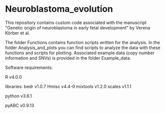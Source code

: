 # Neuroblastoma_evolution

This repository contains custom code associated with the manuscript "Genetic origin of neuroblastoma in early fetal development" by Verena Körber et al.

The folder Functions contains function scripts written for the analysis. In the folder Analysis_and_plots you can find scripts to analyze the data with these functions and scripts for plotting. Associated example data (copy number information and SNVs) is provided in the folder Example_data.


Software requirements:

R v4.0.0

libraries: 
bedr v1.0.7 
Hmisc v4.4-0
mixtools v1.2.0
scales v1.1.1

python v3.6.1

pyABC v0.9.13
